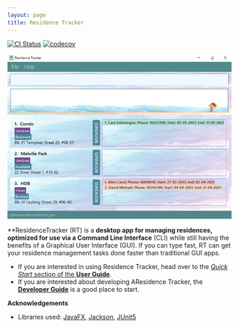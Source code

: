 ```yaml
---
layout: page
title: Residence Tracker
---
```


[![CI Status](https://github.com/se-edu/addressbook-level3/workflows/Java%20CI/badge.svg)](https://github.com/se-edu/addressbook-level3/actions)
[![codecov](https://codecov.io/gh/AY2021S2-CS2103-T16-3/tp/branch/master/graph/badge.svg?token=U5L6JM6HMZ)](https://codecov.io/gh/AY2021S2-CS2103-T16-3/tp)

![Ui](images/Ui.png)

**ResidenceTracker (RT) is a **desktop app for managing residences, optimized for use via a Command Line Interface** (CLI) while still having the benefits of a Graphical User Interface (GUI). If you can type fast, RT can get your residence management tasks done faster than traditional GUI apps.

* If you are interested in using Residence Tracker, head over to the [_Quick Start_ section of the **User Guide**](UserGuide.html#quick-start).
* If you are interested about developing AResidence Tracker, the [**Developer Guide**](DeveloperGuide.html) is a good place to start.


**Acknowledgements**

* Libraries used: [JavaFX](https://openjfx.io/), [Jackson](https://github.com/FasterXML/jackson), [JUnit5](https://github.com/junit-team/junit5)
